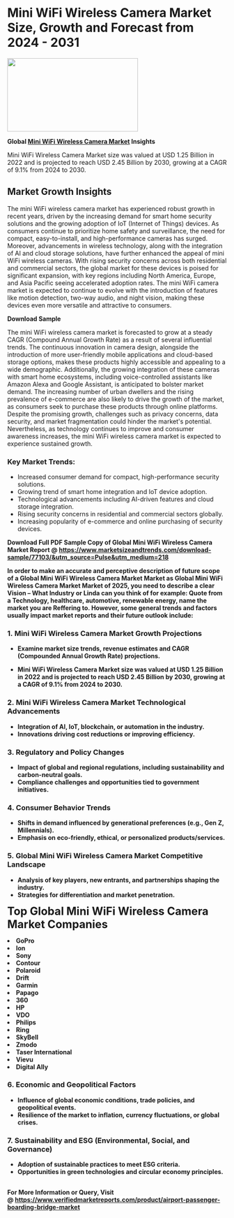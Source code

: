 <H1>Mini WiFi Wireless Camera Market Size, Growth and Forecast from 2024 - 2031</H1><img class="aligncenter size-medium wp-image-584254" src="https://thirdeyenews.in/wp-content/uploads/2024/09/Global-Market-Research-300x168.jpeg" alt="" width="300" height="168" /><p><strong>Global&nbsp;<a href="https://www.marketsizeandtrends.com/download-sample/77103/&amp;utm_source=Pulse&amp;utm_medium=218">Mini WiFi Wireless Camera Market</a> Insights</strong></p><p>Mini WiFi Wireless Camera Market size was valued at USD 1.25 Billion in 2022 and is projected to reach USD 2.45 Billion by 2030, growing at a CAGR of 9.1% from 2024 to 2030.</p><p><h2>Market Growth Insights</h2> <p>The mini WiFi wireless camera market has experienced robust growth in recent years, driven by the increasing demand for smart home security solutions and the growing adoption of IoT (Internet of Things) devices. As consumers continue to prioritize home safety and surveillance, the need for compact, easy-to-install, and high-performance cameras has surged. Moreover, advancements in wireless technology, along with the integration of AI and cloud storage solutions, have further enhanced the appeal of mini WiFi wireless cameras. With rising security concerns across both residential and commercial sectors, the global market for these devices is poised for significant expansion, with key regions including North America, Europe, and Asia Pacific seeing accelerated adoption rates. The mini WiFi camera market is expected to continue to evolve with the introduction of features like motion detection, two-way audio, and night vision, making these devices even more versatile and attractive to consumers.</p> <p><strong>Download Sample</strong></p> <p>The mini WiFi wireless camera market is forecasted to grow at a steady CAGR (Compound Annual Growth Rate) as a result of several influential trends. The continuous innovation in camera design, alongside the introduction of more user-friendly mobile applications and cloud-based storage options, makes these products highly accessible and appealing to a wide demographic. Additionally, the growing integration of these cameras with smart home ecosystems, including voice-controlled assistants like Amazon Alexa and Google Assistant, is anticipated to bolster market demand. The increasing number of urban dwellers and the rising prevalence of e-commerce are also likely to drive the growth of the market, as consumers seek to purchase these products through online platforms. Despite the promising growth, challenges such as privacy concerns, data security, and market fragmentation could hinder the market's potential. Nevertheless, as technology continues to improve and consumer awareness increases, the mini WiFi wireless camera market is expected to experience sustained growth. <h3>Key Market Trends:</h3> <ul> <li>Increased consumer demand for compact, high-performance security solutions.</li> <li>Growing trend of smart home integration and IoT device adoption.</li> <li>Technological advancements including AI-driven features and cloud storage integration.</li> <li>Rising security concerns in residential and commercial sectors globally.</li> <li>Increasing popularity of e-commerce and online purchasing of security devices.</li> </ul> <p><strong></p><p><span class=""><strong>Download Full PDF Sample Copy of Global Mini WiFi Wireless Camera Market Report</strong> @ <a href="https://www.marketsizeandtrends.com/download-sample/77103/&amp;utm_source=Pulse&amp;utm_medium=218" target="_blank">https://www.marketsizeandtrends.com/download-sample/77103/&amp;utm_source=Pulse&amp;utm_medium=218</a></span></p><p>In order to make an accurate and perceptive description of future scope of a Global&nbsp;Mini WiFi Wireless Camera Market Market as Global&nbsp;Mini WiFi Wireless Camera Market Market of 2025, you need to describe a clear Vision &ndash; What Industry or Linda can you think of for example: Quote from a Technology, healthcare, automotive, renewable energy, name the market you are Reffering to. However, some general trends and factors usually impact market reports and their future outlook include:</p><h3>1.&nbsp;<strong>Mini WiFi Wireless Camera Market Growth Projections</strong></h3><ul><li>Examine market size trends, revenue estimates and CAGR (Compounded Annual Growth Rate) projections.</li><li><p>Mini WiFi Wireless Camera Market size was valued at USD 1.25 Billion in 2022 and is projected to reach USD 2.45 Billion by 2030, growing at a CAGR of 9.1% from 2024 to 2030.</p></li></ul><h3>2.&nbsp;<strong>Mini WiFi Wireless Camera Market Technological Advancements</strong></h3><ul><li>Integration of AI, IoT, blockchain, or automation in the industry.</li><li>Innovations driving cost reductions or improving efficiency.</li></ul><h3>3.&nbsp;<strong>Regulatory and Policy Changes</strong></h3><ul><li>Impact of global and regional regulations, including sustainability and carbon-neutral goals.</li><li>Compliance challenges and opportunities tied to government initiatives.</li></ul><h3>4.&nbsp;<strong>Consumer Behavior Trends</strong></h3><ul><li>Shifts in demand influenced by generational preferences (e.g., Gen Z, Millennials).</li><li>Emphasis on eco-friendly, ethical, or personalized products/services.</li></ul><h3>5.&nbsp;<strong>Global Mini WiFi Wireless Camera Market Competitive Landscape</strong></h3><ul><li>Analysis of key players, new entrants, and partnerships shaping the industry.</li><li>Strategies for differentiation and market penetration.</li></ul><p data-pm-slice="1 1 []"><span style="color: inherit; font-family: inherit; font-size: 25px;">Top Global Mini WiFi Wireless Camera Market Companies</span></p><div class="" data-test-id=""><p><li>GoPro</li><li> Ion</li><li> Sony</li><li> Contour</li><li> Polaroid</li><li> Drift</li><li> Garmin</li><li> Papago</li><li> 360</li><li> HP</li><li> VDO</li><li> Philips</li><li> Ring</li><li> SkyBell</li><li> Zmodo</li><li> Taser International</li><li> Vievu</li><li> Digital Ally</li></p></div><h3>6.&nbsp;<strong>Economic and Geopolitical Factors</strong></h3><ul><li>Influence of global economic conditions, trade policies, and geopolitical events.</li><li>Resilience of the market to inflation, currency fluctuations, or global crises.</li></ul><h3>7.&nbsp;<strong>Sustainability and ESG (Environmental, Social, and Governance)</strong></h3><ul><li>Adoption of sustainable practices to meet ESG criteria.</li><li>Opportunities in green technologies and circular economy principles.</li></ul><h2><strong style="font-size: 14px;">For More Information or Query, Visit @&nbsp;</strong><a style="background-color: #ffffff; font-size: 14px;" href="https://www.marketsizeandtrends.com/report/mini-wifi-wireless-camera-market/" target="_blank">https://www.verifiedmarketreports.com/product/airport-passenger-boarding-bridge-market</a></h2>
